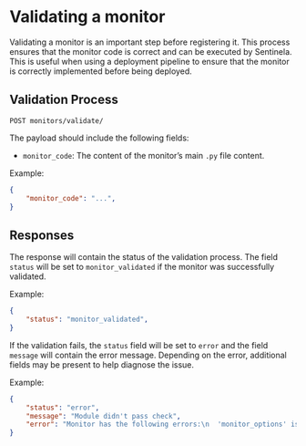 # Validating a monitor
Validating a monitor is an important step before registering it. This process ensures that the monitor code is correct and can be executed by Sentinela. This is useful when using a deployment pipeline to ensure that the monitor is correctly implemented before being deployed.

## Validation Process
```
POST monitors/validate/
```

The payload should include the following fields:
- `monitor_code`: The content of the monitor’s main `.py` file content.

Example:
```json
{
    "monitor_code": "...",
}
```

## Responses
The response will contain the status of the validation process. The field `status` will be set to `monitor_validated` if the monitor was successfully validated.

Example:
```json
{
    "status": "monitor_validated",
}
```

If the validation fails, the `status` field will be set to `error` and the field `message` will contain the error message. Depending on the error, additional fields may be present to help diagnose the issue.

Example:
```json
{
    "status": "error",
    "message": "Module didn't pass check",
    "error": "Monitor has the following errors:\n  'monitor_options' is required"
}
```
